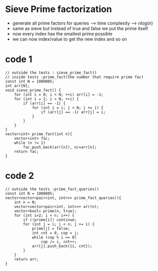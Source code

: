 # Sieve Prime factorization 
- generate all prime factors for queries --> time complexity --> $nlog(n)$
- same as sieve but instead of true and false we put the prime itself
- now every index has the smallest prime possible
- we can now index/value to get the new index and so on
# code 1
```
// outside the tests : sieve_prime_fact()
// inside tests :prime_fact(the number that require prime fac)
const int N = 1000005;
int arr[N];
void sieve_prime_fact() {
    for (int i = 0; i < N; ++i) arr[i] = -1;
    for (int i = 2; i < N; ++i) {
        if (arr[i] == -1) {
            for (int j = i; j < N; j += i) {
                if (arr[j] == -1) arr[j] = i;
            }
        }
    }
}
vector<int> prime_fact(int n){
    vector<int> fac;
    while (n != 1) 
        fac.push_back(arr[n]), n/=arr[n];
    return fac;
}
```
# code 2
```
// outside the tests :prime_fact_queries()
const int N = 1000005;
vector<vector<pair<int, int>>> prime_fact_queries(){
    int n = N;
    vector<vector<pair<int, int>>> arr(n);
    vector<bool> prime(n, true);
    for (int i=2; i < n; i++) {
        if (!prime[i]) continue;
        for (int j = i; j < n; j += i) {
            prime[j] = false;
            int cnt = 0, cop = j;
            while (cop % i == 0) 
                cop /= i, cnt++;
            arr[j].push_back({i, cnt});
        }
    }
    return arr;
}
```

